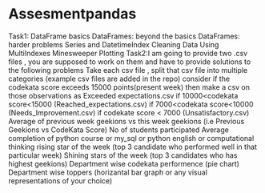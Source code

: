 # Assesmentpandas
Task1: DataFrame basics
DataFrames: beyond the basics
DataFrames: harder problems
Series and DatetimeIndex
Cleaning Data
Using MultiIndexes
Minesweeper
Plotting
Task2:I am going to provide two .csv files , you are supposed to work on them and have to provide solutions to the following problems
Take each csv file , split that csv file into multiple categories (example csv files are added in the repo)
consider if the codekata score exceeds 15000 points(present week) then make a csv on those observations as Exceeded expectations.csv
if 10000<codekata score<15000 (Reached_expectations.csv)
if 7000<codekata score<10000 (Needs_Improvement.csv)
if codekate score < 7000 (Unsatisfactory.csv)
Average of previous week geekions vs this week geekions (i.e Previous Geekions vs CodeKata Score)
No of students participated
Average completion of python course or my_sql or python english or computational thinking
rising star of the week (top 3 candidate who performed well in that particular week)
Shining stars of the week (top 3 candidates who has highest geekions)
Department wise codekata performence (pie chart)
Department wise toppers (horizantal bar graph or any visual representations of your choice)
